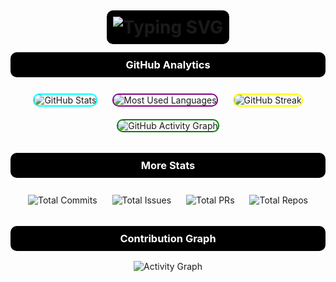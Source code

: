 <h1 align="center">
  <span style="color:white; background-color:black; padding:10px; border-radius:10px;">
    <a href="#" style="text-decoration:none;">
      <img src="https://readme-typing-svg.herokuapp.com?font=Fira+Code&size=30&pause=1000&color=FF5733&center=true&width=435&lines=Hi+%F0%9F%91%8B%2C+I'm+Ankita+Arjun+Ghavate" alt="Typing SVG" />
    </a>
  </span>
</h1>

<div align="center">
  <h3 style="color:white; background-color:black; padding:10px; border-radius:10px;">GitHub Analytics</h3>

  <!-- GitHub Stats Card -->
  <img src="https://github-readme-stats.vercel.app/api?username=ankitaghavate&show_icons=true&theme=radical" alt="GitHub Stats" style="margin:10px; border: 2px solid cyan; border-radius: 10px;" />

  <!-- GitHub Most Used Languages -->
  <img src="https://github-readme-stats.vercel.app/api/top-langs?username=ankitaghavate&layout=compact&theme=radical" alt="Most Used Languages" style="margin:10px; border: 2px solid purple; border-radius: 10px;" />

  <!-- GitHub Streak -->
  <img src="https://github-readme-streak-stats.herokuapp.com?user=ankitaghavate&theme=highcontrast" alt="GitHub Streak" style="margin:10px; border: 2px solid yellow; border-radius: 10px;" />
  
  <!-- GitHub Contributions -->
  <img src="https://github-readme-activity-graph.cyclic.app/graph?username=ankitaghavate&bg_color=000000&color=00FF00&line=00FF00&point=FFFFFF&area=true&area_color=00FF00&hide_border=true" alt="GitHub Activity Graph" style="margin:10px; border: 2px solid green; border-radius: 10px;" />
</div>

<h3 align="center" style="color:white; background-color:black; padding:10px; border-radius:10px;">More Stats</h3>

<!-- Total Commits (2024) -->
<div align="center">
  <img src="https://img.shields.io/github/commits-since/ankitaghavate/ankitaghavate/1.0?label=Total+Commits+2024&style=flat-square" alt="Total Commits" style="margin:10px;" />

  <!-- Total Issues -->
  <img src="https://img.shields.io/github/issues/ankitaghavate?label=Total+Issues&style=flat-square" alt="Total Issues" style="margin:10px;" />

  <!-- Total Pull Requests -->
  <img src="https://img.shields.io/github/pulls/ankitaghavate?label=Total+PRs&style=flat-square" alt="Total PRs" style="margin:10px;" />

  <!-- Total Repositories -->
  <img src="https://img.shields.io/github/followers/ankitaghavate?label=Total+Repos&style=social" alt="Total Repos" style="margin:10px;" />
</div>

<h3 align="center" style="color:white; background-color:black; padding:10px; border-radius:10px;">Contribution Graph</h3>
<div align="center">
  <img src="https://github-readme-activity-graph.cyclic.app/graph?username=ankitaghavate&bg_color=000000&color=00FF00&line=00FF00&point=FFFFFF&area=true&area_color=00FF00&hide_border=true" alt="Activity Graph" />
</div>
